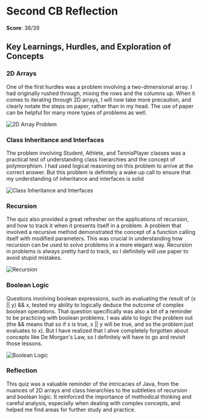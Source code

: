 # Second CB Reflection

**Score**: 38/39

## Key Learnings, Hurdles, and Exploration of Concepts

### 2D Arrays
One of the first hurdles was a problem involving a two-dimensional array. I had originally rushed through, mixing the rows and the columns up. When it comes to iterating through 2D arrays, I will now take more precaution, and clearly notate the steps on paper, rather than in my head. The use of paper can be helpful for many more types of problems as well.

![]({{site.baseurl}}/images/2darray.PNG "2D Array Problem")

### Class Inheritance and Interfaces
The problem involving Student, Athlete, and TennisPlayer classes was a practical test of understanding class hierarchies and the concept of polymorphism. I had used logical reasoning on this problem to arrive at the correct answer. But this problem is definitely a wake up call to ensure that my understanding of inheritance and interfaces is solid

![]({{site.baseurl}}/images/inheritance.PNG "Class Inheritance and Interfaces")

### Recursion
The quiz also provided a great refresher on the applications of recursion, and how to track it when it presents itself in a problem. A problem that involved a recursive method demonstrated the concept of a function calling itself with modified parameters. This was crucial in understanding how recursion can be used to solve problems in a more elegant way. Recursion in problems is always pretty hard to track, so I definitely will use paper to avoid stupid mistakes.

![]({{site.baseurl}}/images/recursion.PNG "Recursion")

### Boolean Logic
Questions involving boolean expressions, such as evaluating the result of (x || y) && x, tested my ability to logically deduce the outcome of complex boolean operations. That question specifically was also a bit of a reminder to be practicing with boolean problems. I was able to logic the problem out (the && means that so if x is true, x || y will be true, and so the problem just evaluates to x). But I have realized that I ahve completely forgotten about concepts like De Morgan's Law, so I definitely will have to go and revisit those lessons.

![]({{site.baseurl}}/images/boolean.PNG "Boolean Logic")

### Reflection
This quiz was a valuable reminder of the intricacies of Java, from the nuances of 2D arrays and class hierarchies to the subtleties of recursion and boolean logic. It reinforced the importance of methodical thinking and careful analysis, especially when dealing with complex concepts, and helped me find areas for further study and practice.